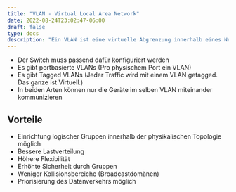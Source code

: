 ```yaml
---
title: "VLAN - Virtual Local Area Network"
date: 2022-08-24T23:02:47-06:00
draft: false
type: docs
description: "Ein VLAN ist eine virtuelle Abgrenzung innerhalb eines Netzwerkes. Sie dient dem Schutz, der Performance und Sicherheit."
---
```


- Der Switch muss passend dafür konfiguriert werden
- Es gibt portbasierte VLANs (Pro physischem Port ein VLAN)
- Es gibt Tagged VLANs (Jeder Traffic wird mit einem VLAN getagged. Das ganze ist Virtuell.)
- In beiden Arten können nur die Geräte im selben VLAN miteinander kommunizieren

## Vorteile

- Einrichtung logischer Gruppen innerhalb der physikalischen Topologie möglich
- Bessere Lastverteilung
- Höhere Flexibilität
- Erhöhte Sicherheit durch Gruppen
- Weniger Kollisionsbereiche (Broadcastdomänen)
- Priorisierung des Datenverkehrs möglich
